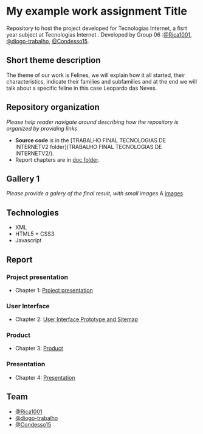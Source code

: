 # My example work assignment Title

Repository to host the project developed for Tecnologias Internet, a fisrt year subject at Tecnologias Internet . Developed by Group 06 :[@Rica1001](https://github.com/Rica1001), [@diogo-trabalho](https://github.com/diogo-trabalho), [@Condesso15](https://github.com/Condesso15).

## Short theme description

The theme of our work is Felines, we will explain how it all started, their characteristics, indicate their families and subfamilies and at the end we will talk about a specific feline in this case Leopardo das Neves.

## Repository organization

_Please help reader navigate around describing how the repository is organized by providing links_
* **Source code** is in the [TRABALHO FINAL TECNOLOGIAS DE INTERNETV2 folder](TRABALHO FINAL TECNOLOGIAS DE INTERNETV2/).
* Report chapters are in [doc folder](doc/).

## Gallery 1

_Please provide a galery of the final result, with small images_
A [images](images/)

## Technologies

* XML
* HTML5 + CSS3
* Javascript

## Report

### Project presentation
* Chapter 1: [Project presentation](doc/c1.md)
### User Interface 
* Chapter 2: [User Interface Prototype and Sitemap](doc/c2.md)
### Product
* Chapter 3: [Product](doc/c3.md)
### Presentation
* Chapter 4: [Presentation](doc/c4.md)

## Team

* [@Rica1001](https://github.com/Rica1001)
* [@diogo-trabalho](https://github.com/diogo-trabalho)
* [@Condesso15](https://github.com/Condesso15)
